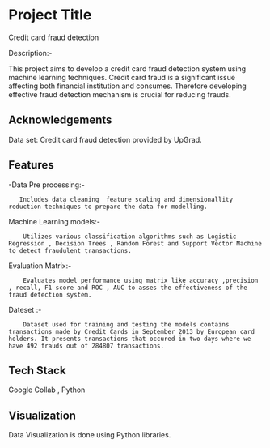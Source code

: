 
# Project Title

Credit card fraud detection


Description:-

   This project aims to develop a credit card fraud detection system using machine learning techniques. Credit card fraud is a significant issue affecting both financial institution and consumes. Therefore developing effective fraud detection mechanism is crucial for reducing frauds.
## Acknowledgements

 Data set: Credit card fraud detection provided by UpGrad.


## Features

-Data Pre processing:-

       Includes data cleaning  feature scaling and dimensionallity reduction techniques to prepare the data for modelling. 

Machine Learning models:- 

        Utilizes various classification algorithms such as Logistic Regression , Decision Trees , Random Forest and Support Vector Machine to detect fraudulent transactions.

Evaluation Matrix:- 

        Evaluates model performance using matrix like accuracy ,precision , recall, F1 score and ROC , AUC to asses the effectiveness of the fraud detection system. 

 Dateset :-

        Dataset used for training and testing the models contains transactions made by Credit Cards in September 2013 by European card holders. It presents transactions that occured in two days where we have 492 frauds out of 284807 transactions.


## Tech Stack

Google Collab , Python



## Visualization

Data Visualization is done using Python libraries.